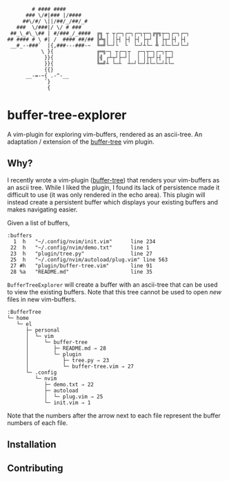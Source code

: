 ```
        # #### ####
      ### \/#|### |/####
     ##\/#/ \||/##/_/##/_#
   ###  \/###|/ \/ # ###
 ##_\_#\_\## | #/###_/_####  ╔╗ ┬ ┬┌─┐┌─┐┌─┐┬─┐╔╦╗┬─┐┌─┐┌─┐
## #### # \ #| /  #### ##/## ╠╩╗│ │├┤ ├┤ ├┤ ├┬┘ ║ ├┬┘├┤ ├┤
 __#_--###`  |{,###---###-~  ╚═╝└─┘└  └  └─┘┴└─ ╩ ┴└─└─┘└─┘
           \ }{              ╔═╗─┐ ┬┌─┐┬  ┌─┐┬─┐┌─┐┬─┐
            }}{              ║╣ ┌┴┬┘├─┘│  │ │├┬┘├┤ ├┬┘
            }}{              ╚═╝┴ └─┴  ┴─┘└─┘┴└─└─┘┴└─
            {{}
      __-=-~{ .-^-__
            `}
             {
```

<h1>buffer-tree-explorer</h1>

A vim-plugin for exploring vim-buffers, rendered as an ascii-tree. An adaptation / extension of the <a href='https://github.com/el-iot/buffer-tree'>buffer-tree</a> vim plugin.

<h2>Why?</h2>
I recently wrote a vim-plugin (<a href='https://github.com/el-iot/buffer-tree'>buffer-tree</a>) that renders your vim-buffers as an ascii tree. While I liked the plugin, I found its lack of persistence made it difficult to use (it was only rendered in the echo area). This plugin will instead create a persistent buffer which displays your existing buffers and makes navigating easier.

Given a list of buffers,
```
:buffers
  1  h   "~/.config/nvim/init.vim"      line 234
 22  h   "~/.config/nvim/demo.txt"      line 1
 23  h   "plugin/tree.py"               line 27
 25  h   "~/.config/nvim/autoload/plug.vim" line 563
 27 #h   "plugin/buffer-tree.vim"       line 91
 28 %a   "README.md"                    line 35
```

<code>BufferTreeExplorer</code> will create a buffer with an ascii-tree that can be used to view the existing buffers. Note that this tree cannot be used to open *new* files in new vim-buffers.

```
:BufferTree
└─ home
   └─ el
      ├─ personal
      │  └─ vim
      │     └─ buffer-tree
      │        ├─ README.md ⇒ 28
      │        └─ plugin
      │           ├─ tree.py ⇒ 23
      │           └─ buffer-tree.vim ⇒ 27
      └─ .config
         └─ nvim
            ├─ demo.txt ⇒ 22
            ├─ autoload
            │  └─ plug.vim ⇒ 25
            └─ init.vim ⇒ 1
```

Note that the numbers after the arrow next to each file represent the buffer numbers of each file.

<h2>Installation</h2>
<h2>Contributing</h2>
